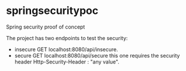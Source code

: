 # springsecuritypoc
Spring security proof of concept

The project has two endpoints to test the security:

* insecure GET localhost:8080/api/insecure.
* secure GET localhost:8080/api/secure this one requires the security header Http-Security-Header : "any value".
